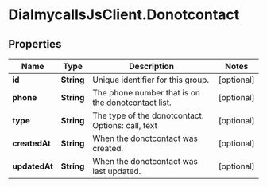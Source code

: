 # DialmycallsJsClient.Donotcontact

## Properties
Name | Type | Description | Notes
------------ | ------------- | ------------- | -------------
**id** | **String** | Unique identifier for this group. | [optional] 
**phone** | **String** | The phone number that is on the donotcontact list. | [optional] 
**type** | **String** | The type of the donotcontact. Options: call, text | [optional] 
**createdAt** | **String** | When the donotcontact was created. | [optional] 
**updatedAt** | **String** | When the donotcontact was last updated. | [optional] 



